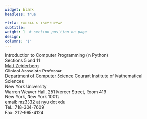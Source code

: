 ```yaml
---
widget: blank
headless: true

title: Course & Instructor
subtitle:
weight: 1  # section position on page
design:
columns: '1'
---
```


Introduction to Computer Programming (in Python)  
Sections 5 and 11  
[Matt Zeidenberg](https://www.mattzeidenberg.com/)  
Clinical Associate Professor   
[Department of Computer Science](https://cs.nyu.edu/home/index.html)
Courant Institute of Mathematical Sciences  
New York University  
Warren Weaver Hall,  251 Mercer Street, Room 419   
New York, New York 10012   
email: mz3332 at nyu dot edu   
Tel.: 718-304-7609   
Fax: 212-995-4124   
